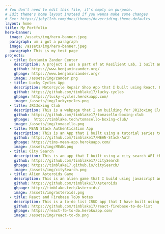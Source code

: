 ```yaml
---
# You don't need to edit this file, it's empty on purpose.
# Edit theme's home layout instead if you wanna make some changes
# See: https://jekyllrb.com/docs/themes/#overriding-theme-defaults
layout: home
title: My Portfolio
hero-banner:
  image: /assets/img/hero-banner.jpeg
  paragraph: um i got a paragraph
  image: /assets/img/hero-banner.jpeg
  paragraph: This is my test page
projects:
  - title: Benjamin Zander Center
    description: A project I was a part of at Resilient Lab, I built and styled the Home Page and the Explore page. Our entire Resilient Lab team took different parts of the project to work on and collaborated on the way. It was a great collaborative project and an awesome team experience.
    github: https://www.benjaminzander.org/
    ghpage: https://www.benjaminzander.org/
    image: /assets/img/zander.png
  - title: Lucky Cycles App
    description: Motorcycle Repair Shop App that I built using React. List of bike shop services with user option to add more services to list. User can click what services are wanted and it will show the price of the bill.
    github: https://github.com/timblake17/lucky-cycles
    ghpage: https://lucky-cycles.herokuapp.com/
    image: /assets/img/luckycycles.png
  - title: JR13oxing Club
    description: This is a webpage that I am building for JR13oxing Club that I designed and coded from scratch. I used  Figma for the design and Jekyll to build.
    github: https://github.com/timblake17/tomasello-boxing-club
    ghpage:  http://timblake.tech/tomasello-boxing-club/
    image: /assets/img/tomasello.png
  - title: MEAN Stack Authentication App
    description: This is an App that I built using a tutorial series to get more familiar with building MEAN-stack applications. User can register a login name which is saved to mongo database and can then login to a dashboard using their credentials.
    github: https://github.com/timblake17/MEAN-Stack-Auth
    ghpage: https://tims-mean-app.herokuapp.com/
    image: /assets/img/MEAN.png
  - title: City Search
    description: This is an app that I built using a city search API that returns a JSON promise based on all US cites and the cities population. The user can input a city and get its population or a state that will show all of the states cities and populations of those cities.
    github: https://github.com/timblake17/citySearch
    ghpage: https://timblake17.github.io/citySearch/
    image: /assets/img/citySearch.png
  - title: Alien Asteroids Game
    description: This is an alien game that I build using javascript and the phaser library. The game has the fundamentals of asteroids as far as a ship shooting big pieces to smaller pieces but I added a kick and made them alienships, aliens and alien eggs. The levels incremently add new ships for your battle to make it tougher each round.
    github: https://github.com/timblake17/Asteroids
    ghpage: http://timblake.tech/Asteroids/
    image: /assets/img/asteroids.png
  - title: React and Firebase ToDo Notes
    description: This is a to-do list CRUD app that I have built using react as the front end framework and firebase as the backend database.
    github: https://github.com/timblake17/react-firebase-to-do-list
    ghpage: https://react-fb-to-do.herokuapp.com/
    image: /assets/img/react-to-do.png


---
```

